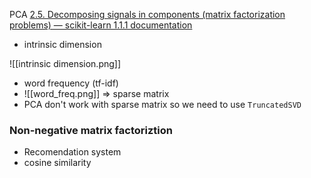 PCA
[2.5. Decomposing signals in components (matrix factorization problems) — scikit-learn 1.1.1 documentation](https://scikit-learn.org/stable/modules/decomposition.html#principal-component-analysis-pca)

- intrinsic dimension

![[intrinsic dimension.png]]
- word frequency (tf-idf)
- ![[word_freq.png]]
=> sparse matrix
- PCA don't work with sparse matrix so we need to use `TruncatedSVD`


### Non-negative matrix factoriztion

- Recomendation system
- cosine similarity
